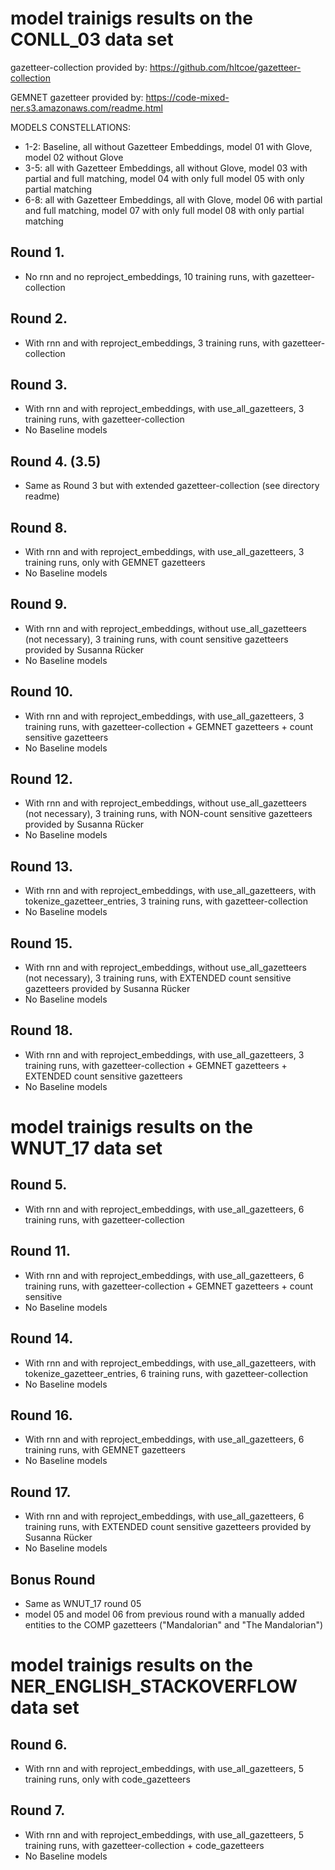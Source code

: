# model trainigs results on the CONLL_03 data set
gazetteer-collection provided by: https://github.com/hltcoe/gazetteer-collection

GEMNET gazetteer provided by: https://code-mixed-ner.s3.amazonaws.com/readme.html

MODELS CONSTELLATIONS:
- 1-2: Baseline, all without Gazetteer Embeddings, model 01 with Glove, model 02 without Glove
- 3-5: all with Gazetteer Embeddings, all without Glove, model 03 with partial and full matching, model 04 with only full model 05 with only partial matching
- 6-8: all with Gazetteer Embeddings, all with Glove, model 06 with partial and full matching, model 07 with only full model 08 with only partial matching

## Round 1.
- No rnn and no reproject_embeddings, 10 training runs, with gazetteer-collection

## Round 2.
- With rnn and with reproject_embeddings, 3 training runs, with gazetteer-collection

## Round 3.
- With rnn and with reproject_embeddings, with use_all_gazetteers, 3 training runs, with gazetteer-collection
- No Baseline models

## Round 4. (3.5)
- Same as Round 3 but with extended gazetteer-collection (see directory readme)

## Round 8.
- With rnn and with reproject_embeddings, with use_all_gazetteers, 3 training runs, only with GEMNET gazetteers
- No Baseline models

## Round 9.
- With rnn and with reproject_embeddings, without use_all_gazetteers (not necessary), 3 training runs, with count sensitive gazetteers provided by Susanna Rücker
- No Baseline models

## Round 10.
- With rnn and with reproject_embeddings, with use_all_gazetteers, 3 training runs, with gazetteer-collection + GEMNET gazetteers + count sensitive gazetteers
- No Baseline models

## Round 12.
- With rnn and with reproject_embeddings, without use_all_gazetteers (not necessary), 3 training runs, with NON-count sensitive gazetteers provided by Susanna Rücker
- No Baseline models

## Round 13.
- With rnn and with reproject_embeddings, with use_all_gazetteers, with tokenize_gazetteer_entries, 3 training runs, with gazetteer-collection
- No Baseline models

## Round 15.
- With rnn and with reproject_embeddings, without use_all_gazetteers (not necessary), 3 training runs, with EXTENDED count sensitive gazetteers provided by Susanna Rücker
- No Baseline models

## Round 18.
- With rnn and with reproject_embeddings, with use_all_gazetteers, 3 training runs, with gazetteer-collection + GEMNET gazetteers + EXTENDED count sensitive gazetteers
- No Baseline models

# model trainigs results on the WNUT_17 data set

## Round 5.
- With rnn and with reproject_embeddings, with use_all_gazetteers, 6 training runs, with gazetteer-collection

## Round 11.
- With rnn and with reproject_embeddings, with use_all_gazetteers, 6 training runs, with gazetteer-collection + GEMNET gazetteers + count sensitive 
- No Baseline models

## Round 14.
- With rnn and with reproject_embeddings, with use_all_gazetteers, with tokenize_gazetteer_entries, 6 training runs, with gazetteer-collection
- No Baseline models

## Round 16.
- With rnn and with reproject_embeddings, with use_all_gazetteers, 6 training runs, with GEMNET gazetteers
- No Baseline models

## Round 17.
- With rnn and with reproject_embeddings, with use_all_gazetteers, 6 training runs, with EXTENDED count sensitive gazetteers provided by Susanna Rücker
- No Baseline models

## Bonus Round
- Same as WNUT_17 round 05
- model 05 and model 06 from previous round with a manually added entities to the COMP gazetteers ("Mandalorian" and "The Mandalorian")

# model trainigs results on the NER_ENGLISH_STACKOVERFLOW data set

## Round 6.
- With rnn and with reproject_embeddings, with use_all_gazetteers, 5 training runs, only with code_gazetteers

## Round 7.
- With rnn and with reproject_embeddings, with use_all_gazetteers, 5 training runs, with gazetteer-collection + code_gazetteers
- No Baseline models
